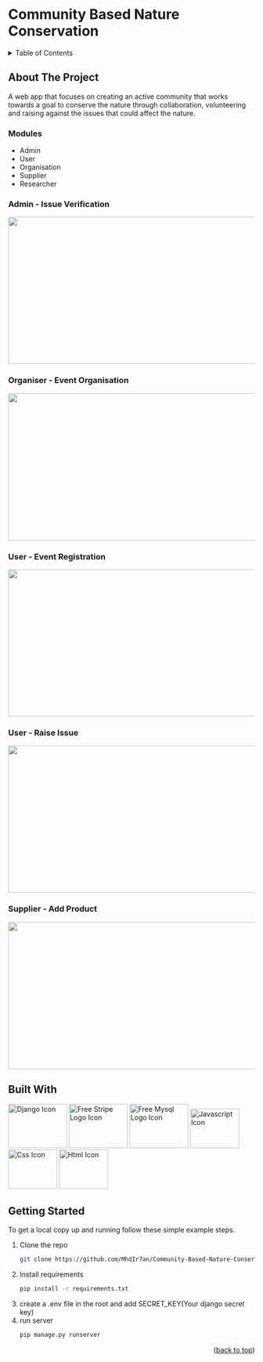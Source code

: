 # Community Based Nature Conservation
<details>
  <summary>Table of Contents</summary>
  <ol>
    <li>
      <a href="#about-the-project">🚀 About The Project</a>
      <ul>
        <li><a href="#modules">Modules</a></li>
        <li><a href="#admin-issue-verification">Product Page</a></li>
        <li><a href="#organiser-event-organisation">Sales Page</a></li>
      </ul>
    </li>
    <li>
      <a href="#built-with">Built With</a>
    </li>
    <li>
      <a href="#getting-started">Getting Started</a>
    </li>
  </ol>
</details>



<!-- ABOUT THE PROJECT -->
## About The Project
 A web app that focuses on creating an active community that works towards a goal to conserve the nature through collaboration, volunteering and raising against the issues that could affect the nature.

### Modules
  <ul>
    <li>Admin</li>
    <li>User</li>
    <li>Organisation</li>
    <li>Supplier</li>
    <li>Researcher</li>
  </ul>

<h3>Admin - Issue Verification</h3>
<img src="https://github.com/MhdIr7an/Community-Based-Nature-Conservation/assets/93046265/1b760e4d-0887-457a-a138-174f1907c2df" width="600" height="300" />

<h3>Organiser - Event Organisation</h3>
<img src="https://github.com/MhdIr7an/Community-Based-Nature-Conservation/assets/93046265/da98d6cc-ec05-498b-a162-134c20a86aaa" width="600" height="300" />

<h3>User - Event Registration</h3>
<img src="https://github.com/MhdIr7an/Community-Based-Nature-Conservation/assets/93046265/962f8c3b-21f2-43b2-bacd-2134bc5cd200" width="600" height="300" />

<h3>User - Raise Issue</h3>
<img src="https://github.com/MhdIr7an/Community-Based-Nature-Conservation/assets/93046265/6c0ecc88-dd93-4949-b98e-c7cf80e4c964" width="600" height="300" />

<h3>Supplier - Add Product</h3>
<img src="https://github.com/MhdIr7an/Community-Based-Nature-Conservation/assets/93046265/cb2b25dd-b75c-448b-95a3-2078e1a2216f" width="600" height="300" />



## Built With
<div>
<img alt="Django Icon" width="120" height="90" src="https://cdn.iconscout.com/icon/free/png-256/free-django-13-1175187.png?f=webp&amp;w=256">
 <img alt="Free Stripe Logo Icon" width="120" height="90" src="https://cdn.iconscout.com/icon/free/png-256/free-stripe-3521744-2945188.png?f=webp&amp;w=256">
 <img alt="Free Mysql Logo Icon" width="120" height="90" src="https://cdn.iconscout.com/icon/free/png-256/free-mysql-6-226028.png?f=webp&amp;w=256">
<img alt="Javascript Icon" width="100" height="80" src="https://cdn.iconscout.com/icon/free/png-256/free-javascript-2038874-1720087.png?f=webp&amp;w=256">
<img alt="Css Icon" width="100" height="80" src="https://cdn.iconscout.com/icon/free/png-256/free-css-38-226095.png?f=webp&amp;w=256">
<img alt="Html Icon" width="100" height="80" src="https://cdn.iconscout.com/icon/free/png-256/free-html-59-225995.png?f=webp&amp;w=256">
</div>

<!-- GETTING STARTED -->
## Getting Started

To get a local copy up and running follow these simple example steps.

1. Clone the repo
   ```sh
   git clone https://github.com/MhdIr7an/Community-Based-Nature-Conservation.git
   ```
2. Install requirements
   ```sh
   pip install -r requirements.txt
   ```
3. create a .env file in the root and add SECRET_KEY(Your django secret key)
4. run server
   ```sh
   pip manage.py runserver
   ```

<p align="right">(<a href="#erp">back to top</a>)<p>
